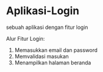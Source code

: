 # Aplikasi-Login
sebuah aplikasi dengan fitur login

Alur Fitur Login:
1. Memasukkan email dan password
2. Memvalidasi masukan
3. Menampilkan halaman beranda
